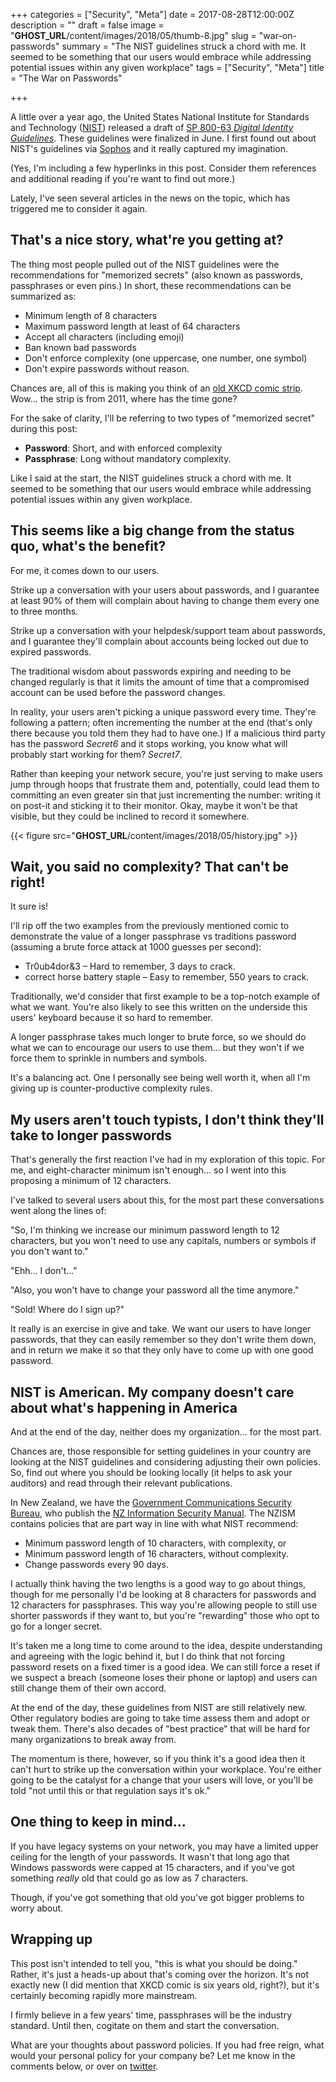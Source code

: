 +++
categories = ["Security", "Meta"]
date = 2017-08-28T12:00:00Z
description = ""
draft = false
image = "__GHOST_URL__/content/images/2018/05/thumb-8.jpg"
slug = "war-on-passwords"
summary = "The NIST guidelines struck a chord with me. It seemed to be something that our users would embrace while addressing potential issues within any given workplace"
tags = ["Security", "Meta"]
title = "The War on Passwords"

+++


A little over a year ago, the United States National Institute for Standards and Technology ([NIST](https://www.nist.gov/)) released a draft of [SP 800-63 _Digital Identity Guidelines_](https://pages.nist.gov/800-63-3/). These guidelines were finalized in June. I first found out about NIST's guidelines via [Sophos](https://nakedsecurity.sophos.com/2016/08/18/nists-new-password-rules-what-you-need-to-know/) and it really captured my imagination.

(Yes, I'm including a few hyperlinks in this post. Consider them references and additional reading if you're want to find out more.)

Lately, I've seen several articles in the news on the topic, which has triggered me to consider it again.

## **That's a nice story, what're you getting at?**

The thing most people pulled out of the NIST guidelines were the recommendations for "memorized secrets" (also known as passwords, passphrases or even pins.) In short, these recommendations can be summarized as:

* Minimum length of 8 characters
* Maximum password length at least of 64 characters
* Accept all characters (including emoji)
* Ban known bad passwords
* Don't enforce complexity (one uppercase, one number, one symbol)
* Don't expire passwords without reason.

Chances are, all of this is making you think of an [old XKCD comic strip](https://xkcd.com/936/). Wow… the strip is from 2011, where has the time gone?

For the sake of clarity, I'll be referring to two types of "memorized secret" during this post:

* **Password**: Short, and with enforced complexity
* **Passphrase**: Long without mandatory complexity.

Like I said at the start, the NIST guidelines struck a chord with me. It seemed to be something that our users would embrace while addressing potential issues within any given workplace.

## **This seems like a big change from the status quo, what's the benefit?**

For me, it comes down to our users.

Strike up a conversation with your users about passwords, and I guarantee at least 90% of them will complain about having to change them every one to three months.

Strike up a conversation with your helpdesk/support team about passwords, and I guarantee they'll complain about accounts being locked out due to expired passwords.

The traditional wisdom about passwords expiring and needing to be changed regularly is that it limits the amount of time that a compromised account can be used before the password changes.

In reality, your users aren't picking a unique password every time. They're following a pattern; often incrementing the number at the end (that's only there because you told them they had to have one.) If a malicious third party has the password _Secret6_ and it stops working, you know what will probably start working for them? _Secret7_.

Rather than keeping your network secure, you're just serving to make users jump through hoops that frustrate them and, potentially, could lead them to committing an even greater sin that just incrementing the number: writing it on post-it and sticking it to their monitor. Okay, maybe it won't be that visible, but they could be inclined to record it somewhere.

{{< figure src="__GHOST_URL__/content/images/2018/05/history.jpg" >}}

## **Wait, you said no complexity? That can't be right!**

It sure is!

I'll rip off the two examples from the previously mentioned comic to demonstrate the value of a longer passphrase vs traditions password (assuming a brute force attack at 1000 guesses per second):

* Tr0ub4dor&3 – Hard to remember, 3 days to crack.
* correct horse battery staple – Easy to remember, 550 years to crack.

Traditionally, we'd consider that first example to be a top-notch example of what we want. You're also likely to see this written on the underside this users' keyboard because it so hard to remember.

A longer passphrase takes much longer to brute force, so we should do what we can to encourage our users to use them… but they won't if we force them to sprinkle in numbers and symbols.

It's a balancing act. One I personally see being well worth it, when all I'm giving up is counter-productive complexity rules.

## **My users aren't touch typists, I don't think they'll take to longer passwords**

That's generally the first reaction I've had in my exploration of this topic. For me, and eight-character minimum isn't enough… so I went into this proposing a minimum of 12 characters.

I've talked to several users about this, for the most part these conversations went along the lines of:

"So, I'm thinking we increase our minimum password length to 12 characters, but you won't need to use any capitals, numbers or symbols if you don't want to."

"Ehh… I don't…"

"Also, you won't have to change your password all the time anymore."

"Sold! Where do I sign up?"

It really is an exercise in give and take. We want our users to have longer passwords, that they can easily remember so they don't write them down, and in return we make it so that they only have to come up with one good password.

## **NIST is American. My company doesn't care about what's happening in America**

And at the end of the day, neither does my organization… for the most part.

Chances are, those responsible for setting guidelines in your country are looking at the NIST guidelines and considering adjusting their own policies. So, find out where you should be looking locally (it helps to ask your auditors) and read through their relevant publications.

In New Zealand, we have the [Government Communications Security Bureau](https://www.gcsb.govt.nz/), who publish the [NZ Information Security Manual](https://www.gcsb.govt.nz/publications/the-nz-information-security-manual/). The NZISM contains policies that are part way in line with what NIST recommend:

* Minimum password length of 10 characters, with complexity, or
* Minimum password length of 16 characters, without complexity.
* Change passwords every 90 days.

I actually think having the two lengths is a good way to go about things, though for me personally I'd be looking at 8 characters for passwords and 12 characters for passphrases. This way you're allowing people to still use shorter passwords if they want to, but you're "rewarding" those who opt to go for a longer secret.

It's taken me a long time to come around to the idea, despite understanding and agreeing with the logic behind it, but I do think that not forcing password resets on a fixed timer is a good idea. We can still force a reset if we suspect a breach (someone loses their phone or laptop) and users can still change them of their own accord.

At the end of the day, these guidelines from NIST are still relatively new. Other regulatory bodies are going to take time assess them and adopt or tweak them. There's also decades of "best practice" that will be hard for many organizations to break away from.

The momentum is there, however, so if you think it's a good idea then it can't hurt to strike up the conversation within your workplace. You're either going to be the catalyst for a change that your users will love, or you'll be told "not until this or that regulation says it's ok."

## **One thing to keep in mind…**

If you have legacy systems on your network, you may have a limited upper ceiling for the length of your passwords. It wasn't that long ago that Windows passwords were capped at 15 characters, and if you've got something *really* old that could go as low as 7 characters.

Though, if you've got something that old you've got bigger problems to worry about.

## **Wrapping up**

This post isn't intended to tell you, "this is what you should be doing." Rather, it's just a heads-up about that's coming over the horizon. It's not exactly new (I did mention that XKCD comic is six years old, right?), but it's certainly becoming rapidly more mainstream.

I firmly believe in a few years' time, passphrases will be the industry standard. Until then, cogitate on them and start the conversation.

What are your thoughts about password policies. If you had free reign, what would your personal policy for your company be? Let me know in the comments below, or over on [twitter](https://twitter.com/WindosNZ).

